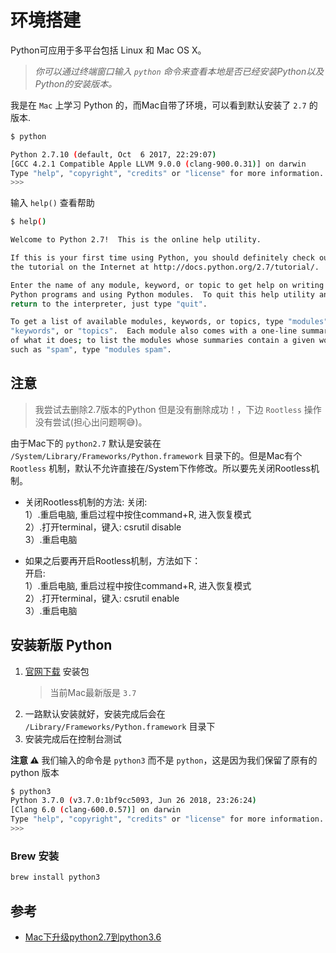 # 环境搭建

Python可应用于多平台包括 Linux 和 Mac OS X。

> *你可以通过终端窗口输入 `python` 命令来查看本地是否已经安装Python以及Python的安装版本。*

我是在 `Mac` 上学习 Python 的，而Mac自带了环境，可以看到默认安装了 `2.7` 的版本.

```bash
$ python

Python 2.7.10 (default, Oct  6 2017, 22:29:07)
[GCC 4.2.1 Compatible Apple LLVM 9.0.0 (clang-900.0.31)] on darwin
Type "help", "copyright", "credits" or "license" for more information.
>>>
```

输入 `help()` 查看帮助

```bash
$ help()

Welcome to Python 2.7!  This is the online help utility.

If this is your first time using Python, you should definitely check out
the tutorial on the Internet at http://docs.python.org/2.7/tutorial/.

Enter the name of any module, keyword, or topic to get help on writing
Python programs and using Python modules.  To quit this help utility and
return to the interpreter, just type "quit".

To get a list of available modules, keywords, or topics, type "modules",
"keywords", or "topics".  Each module also comes with a one-line summary
of what it does; to list the modules whose summaries contain a given word
such as "spam", type "modules spam".
```

## 注意

> 我尝试去删除2.7版本的Python 但是没有删除成功！，下边 `Rootless` 操作没有尝试(担心出问题啊😅)。

由于Mac下的 `python2.7` 默认是安装在 `/System/Library/Frameworks/Python.framework` 目录下的。但是Mac有个 `Rootless` 机制，默认不允许直接在/System下作修改。所以要先关闭Rootless机制。

- 关闭Rootless机制的方法: 
关闭:   
1）.重启电脑, 重启过程中按住command+R, 进入恢复模式  
2）.打开terminal，键入: csrutil disable  
3）.重启电脑  

- 如果之后要再开启Rootless机制，方法如下：  
开启:   
1）.重启电脑, 重启过程中按住command+R, 进入恢复模式  
2）.打开terminal，键入: csrutil enable  
3）.重启电脑  

## 安装新版 Python

1. [官网下载](https://www.python.org/downloads/mac-osx/) 安装包  
    > 当前Mac最新版是 `3.7`  
2. 一路默认安装就好，安装完成后会在 `/Library/Frameworks/Python.framework` 目录下  
3. 安装完成后在控制台测试  

**注意 ⚠️** 我们输入的命令是 `python3` 而不是 `python`，这是因为我们保留了原有的 python 版本

```bash
$ python3
Python 3.7.0 (v3.7.0:1bf9cc5093, Jun 26 2018, 23:26:24)
[Clang 6.0 (clang-600.0.57)] on darwin
Type "help", "copyright", "credits" or "license" for more information.
>>>
```

### Brew 安装

```bash
brew install python3
```

## 参考

- [Mac下升级python2.7到python3.6](https://blog.csdn.net/xummgg/article/details/69053334)